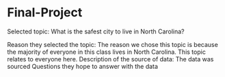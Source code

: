 # Final-Project
Selected topic: What is the safest city to live in North Carolina?

Reason they selected the topic: The reason we chose this topic is because the majority of everyone in this class lives in North Carolina. This topic relates to everyone here. 
Description of the source of data: The data was sourced
Questions they hope to answer with the data
